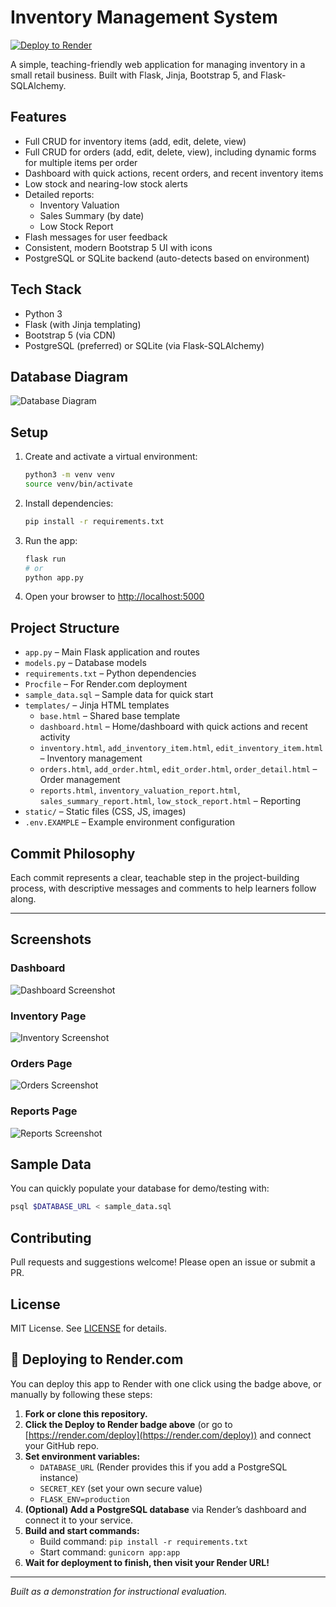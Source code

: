 # Inventory Management System

[![Deploy to Render](https://render.com/images/deploy-to-render-button.svg)](https://render.com/deploy)

A simple, teaching-friendly web application for managing inventory in a small retail business. Built with Flask, Jinja, Bootstrap 5, and Flask-SQLAlchemy.

## Features

- Full CRUD for inventory items (add, edit, delete, view)
- Full CRUD for orders (add, edit, delete, view), including dynamic forms for multiple items per order
- Dashboard with quick actions, recent orders, and recent inventory items
- Low stock and nearing-low stock alerts
- Detailed reports:
  - Inventory Valuation
  - Sales Summary (by date)
  - Low Stock Report
- Flash messages for user feedback
- Consistent, modern Bootstrap 5 UI with icons
- PostgreSQL or SQLite backend (auto-detects based on environment)

## Tech Stack

- Python 3
- Flask (with Jinja templating)
- Bootstrap 5 (via CDN)
- PostgreSQL (preferred) or SQLite (via Flask-SQLAlchemy)

## Database Diagram

![Database Diagram](static/db-diagram.png)

## Setup

1. Create and activate a virtual environment:
   ```bash
   python3 -m venv venv
   source venv/bin/activate
   ```
2. Install dependencies:
   ```bash
   pip install -r requirements.txt
   ```
3. Run the app:

   ```bash
   flask run
   # or
   python app.py
   ```

4. Open your browser to [http://localhost:5000](http://localhost:5000)

## Project Structure

- `app.py` – Main Flask application and routes
- `models.py` – Database models
- `requirements.txt` – Python dependencies
- `Procfile` – For Render.com deployment
- `sample_data.sql` – Sample data for quick start
- `templates/` – Jinja HTML templates
  - `base.html` – Shared base template
  - `dashboard.html` – Home/dashboard with quick actions and recent activity
  - `inventory.html`, `add_inventory_item.html`, `edit_inventory_item.html` – Inventory management
  - `orders.html`, `add_order.html`, `edit_order.html`, `order_detail.html` – Order management
  - `reports.html`, `inventory_valuation_report.html`, `sales_summary_report.html`, `low_stock_report.html` – Reporting
- `static/` – Static files (CSS, JS, images)
- `.env.EXAMPLE` – Example environment configuration

## Commit Philosophy

Each commit represents a clear, teachable step in the project-building process, with descriptive messages and comments to help learners follow along.

---

## Screenshots

### Dashboard
![Dashboard Screenshot](static/screenshots/dashboard.png)

### Inventory Page
![Inventory Screenshot](static/screenshots/inventory.png)

### Orders Page
![Orders Screenshot](static/screenshots/orders.png)

### Reports Page
![Reports Screenshot](static/screenshots/reports.png)

## Sample Data

You can quickly populate your database for demo/testing with:
```bash
psql $DATABASE_URL < sample_data.sql
```

## Contributing

Pull requests and suggestions welcome! Please open an issue or submit a PR.

## License

MIT License. See [LICENSE](LICENSE) for details.

## 🚀 Deploying to Render.com

You can deploy this app to Render with one click using the badge above, or manually by following these steps:

1. **Fork or clone this repository.**
2. **Click the Deploy to Render badge above** (or go to [https://render.com/deploy](https://render.com/deploy)) and connect your GitHub repo.
3. **Set environment variables:**
   - `DATABASE_URL` (Render provides this if you add a PostgreSQL instance)
   - `SECRET_KEY` (set your own secure value)
   - `FLASK_ENV=production`
4. **(Optional) Add a PostgreSQL database** via Render’s dashboard and connect it to your service.
5. **Build and start commands:**
   - Build command: `pip install -r requirements.txt`
   - Start command: `gunicorn app:app`
6. **Wait for deployment to finish, then visit your Render URL!**

---

_Built as a demonstration for instructional evaluation._
